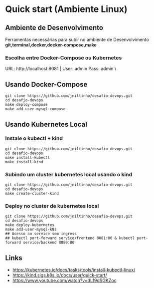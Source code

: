 # Quick start (Ambiente Linux)

## Ambiente de Desenvolvimento

Ferramentas necessárias para subir no ambiente de Desenvolvimento \
**git,terminal,docker,docker-compose,make**

### Escolha entre Docker-Compose ou Kubernetes

URL: http://localhost:8081 | User: admin Pass: admin \

## Usando Docker-Compose

```
git clone https://github.com/jniltinho/desafio-devops.git
cd desafio-devops
make deploy-compose
make add-user-mysql-compose
```

## Usando Kubernetes Local

### Instale o kubectl + kind
```
git clone https://github.com/jniltinho/desafio-devops.git
cd desafio-devops
make install-kubectl
make install-kind
```

### Subindo um cluster kubernetes local usando o kind
```
git clone https://github.com/jniltinho/desafio-devops.git
cd desafio-devops
make create-cluster-kind
```

### Deploy no cluster de kubernetes local
```
git clone https://github.com/jniltinho/desafio-devops.git
cd desafio-devops
make deploy-kubernetes
make add-user-mysql-k8s
## Acesso ao service sem ingress
## kubectl port-forward service/frontend 8081:80 & kubectl port-forward service/backend 8080:80
```

## Links
- https://kubernetes.io/docs/tasks/tools/install-kubectl-linux/
- https://kind.sigs.k8s.io/docs/user/quick-start/
- https://www.youtube.com/watch?v=dL19dSGKZoc
